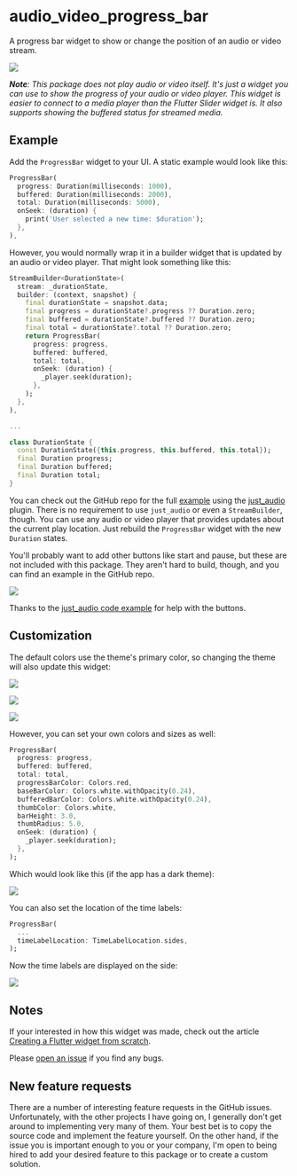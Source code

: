 # audio_video_progress_bar

A progress bar widget to show or change the position of an audio or video stream.

![](./supplemental/progress_bar_demo.gif)

***Note**: This package does not play audio or video itself. It's just a widget you can use to show the progress of your audio or video player. This widget is easier to connect to a media player than the Flutter Slider widget is. It also supports showing the buffered status for streamed media.*

## Example

Add the `ProgressBar` widget to your UI. A static example would look like this:

```dart
ProgressBar(
  progress: Duration(milliseconds: 1000),
  buffered: Duration(milliseconds: 2000),
  total: Duration(milliseconds: 5000),
  onSeek: (duration) {
    print('User selected a new time: $duration');
  },
),
```

However, you would normally wrap it in a builder widget that is updated by an audio or video player. That might look something like this:

```dart
StreamBuilder<DurationState>(
  stream: _durationState,
  builder: (context, snapshot) {
    final durationState = snapshot.data;
    final progress = durationState?.progress ?? Duration.zero;
    final buffered = durationState?.buffered ?? Duration.zero;
    final total = durationState?.total ?? Duration.zero;
    return ProgressBar(
      progress: progress,
      buffered: buffered,
      total: total,
      onSeek: (duration) {
        _player.seek(duration);
      },
    );
  },
),

...

class DurationState {
  const DurationState({this.progress, this.buffered, this.total});
  final Duration progress;
  final Duration buffered;
  final Duration total;
}
```

You can check out the GitHub repo for the full [example](https://github.com/suragch/audio_video_progress_bar/tree/master/example) using the [just_audio](https://pub.dev/packages/just_audio) plugin. There is no requirement to use `just_audio` or even a `StreamBuilder`, though. You can use any audio or video player that provides updates about the current play location. Just rebuild the `ProgressBar` widget with the new `Duration` states.

You'll probably want to add other buttons like start and pause, but these are not included with this package. They aren't hard to build, though, and you can find an example in the GitHub repo.

![](https://github.com/suragch/audio_video_progress_bar/blob/master/supplemental/progress_bar_demo_with_buttons.gif)

Thanks to the [just_audio code example](https://github.com/ryanheise/just_audio/blob/master/just_audio/example/lib/main.dart) for help with the buttons.

## Customization

The default colors use the theme's primary color, so changing the theme will also update this widget:

![](./supplemental/deep_purple_theme.png)

![](./supplemental/orange_theme.png)

![](./supplemental/dark_theme.png)

However, you can set your own colors and sizes as well:

```dart
ProgressBar(
  progress: progress,
  buffered: buffered,
  total: total,
  progressBarColor: Colors.red,
  baseBarColor: Colors.white.withOpacity(0.24),
  bufferedBarColor: Colors.white.withOpacity(0.24),
  thumbColor: Colors.white,
  barHeight: 3.0,
  thumbRadius: 5.0,
  onSeek: (duration) {
    _player.seek(duration);
  },
);
```

Which would look like this (if the app has a dark theme):

![](./supplemental/custom_theme.png)

You can also set the location of the time labels:

```dart
ProgressBar(
  ...
  timeLabelLocation: TimeLabelLocation.sides,
);
```

Now the time labels are displayed on the side:

![](./supplemental/side_labels.png)

## Notes

If your interested in how this widget was made, check out the article [Creating a Flutter widget from scratch](https://suragch.medium.com/creating-a-flutter-widget-from-scratch-a9c01c47c630).

Please [open an issue](https://github.com/suragch/audio_video_progress_bar/issues) if you find any bugs.

## New feature requests

There are a number of interesting feature requests in the GitHub issues. Unfortunately, with the other projects I have going on, I generally don't get around to implementing very many of them. Your best bet is to copy the source code and implement the feature yourself. On the other hand, if the issue you is important enough to you or your company, I'm open to being hired to add your desired feature to this package or to create a custom solution.

